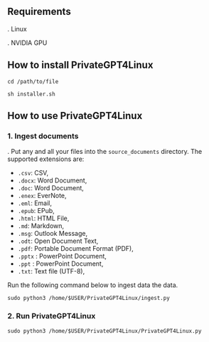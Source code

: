 ## Requirements
. Linux

. NVIDIA GPU

## How to install PrivateGPT4Linux

```
cd /path/to/file

sh installer.sh
```

## How to use PrivateGPT4Linux

### 1. Ingest documents
. Put any and all your files into the `source_documents` directory.
The supported extensions are:

   - `.csv`: CSV,
   - `.docx`: Word Document,
   - `.doc`: Word Document,
   - `.enex`: EverNote,
   - `.eml`: Email,
   - `.epub`: EPub,
   - `.html`: HTML File,
   - `.md`: Markdown,
   - `.msg`: Outlook Message,
   - `.odt`: Open Document Text,
   - `.pdf`: Portable Document Format (PDF),
   - `.pptx` : PowerPoint Document,
   - `.ppt` : PowerPoint Document,
   - `.txt`: Text file (UTF-8),

Run the following command below to ingest data the data.
```
sudo python3 /home/$USER/PrivateGPT4Linux/ingest.py
```
### 2. Run PrivateGPT4Linux
```
sudo python3 /home/$USER/PrivateGPT4Linux/PrivateGPT4Linux.py
```
